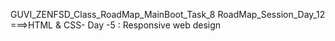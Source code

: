 GUVI_ZENFSD_Class_RoadMap_MainBoot_Task_8 
RoadMap_Session_Day_12 ===>HTML & CSS- Day -5 : Responsive web design

